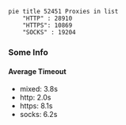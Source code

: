 
```mermaid
pie title 52451 Proxies in list
    "HTTP" : 28910
    "HTTPS": 10869
    "SOCKS" : 19204
```

### Some Info
#### Average Timeout

- mixed: 3.8s
- http: 2.0s
- https: 8.1s
- socks: 6.2s